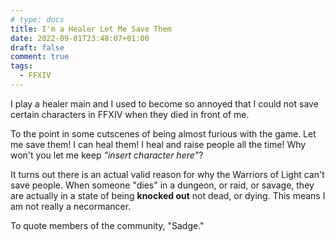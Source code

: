 ```yaml
---
# type: docs
title: I'm a Healer Let Me Save Them
date: 2022-09-01T23:48:07+01:00
draft: false
comment: true
tags:
  - FFXIV
---
```


I play a healer main and I used to become so annoyed that I could not save certain characters in FFXIV when they died in front of me.

<!--more-->

To the point in some cutscenes of being almost furious with the game. Let me save them! I can heal them! I heal and raise people all the time! Why won't you let me keep _"insert character here"_?

It turns out there is an actual valid reason for why the Warriors of Light can't save people. When someone "dies" in a dungeon, or raid, or savage, they are actually in a state of being **knocked out** not dead, or dying. This means I am not really a necormancer.

To quote members of the community, "Sadge."
